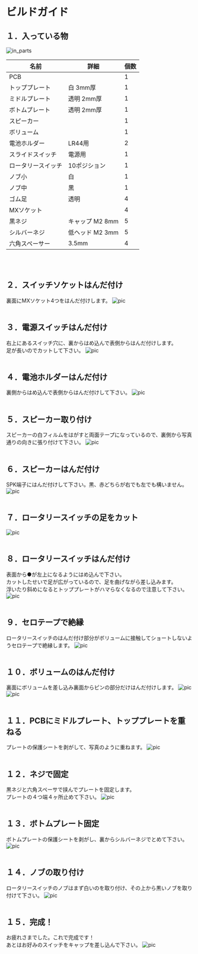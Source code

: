 # ビルドガイド

## １．入っている物
![in_parts](/images/DSC_1455.jpg)

| 名前 | 詳細 | 個数 |
| --- | --- | --- |
| PCB | 　 | 1 |
| トッププレート | 白 3mm厚 | 1 |
| ミドルプレート | 透明 2mm厚 | 1 |
| ボトムプレート | 透明 2mm厚 | 1 |
| スピーカー | 　 | 1 |
| ボリューム | 　 | 1 |
| 電池ホルダー | LR44用 | 2 |
| スライドスイッチ | 電源用 | 1 |
| ロータリースイッチ | 10ポジション | 1 |
| ノブ小 | 白 | 1 |
| ノブ中 | 黒 | 1 |
| ゴム足 | 透明 | 4 |
| MXソケット | 　 | 4 |
| 黒ネジ | キャップ M2 8mm | 5 |
| シルバーネジ | 低ヘッド M2 3mm | 5 |
| 六角スペーサー | 3.5mm | 4 |
<br><br>

## ２．スイッチソケットはんだ付け
裏面にMXソケット4つをはんだ付けします。
![pic](/images/DSC_1457.jpg)
<br><br>

## ３．電源スイッチはんだ付け
右上にあるスイッチ穴に、裏からはめ込んで表側からはんだ付けします。<br>
足が長いのでカットして下さい。
![pic](/images/DSC_1461.jpg)
<br><br>

## ４．電池ホルダーはんだ付け
裏側からはめ込んで表側からはんだ付けして下さい。
![pic](/images/DSC_1465.jpg)
<br><br>

## ５．スピーカー取り付け
スピーカーの白フィルムをはがすと両面テープになっているので、裏側から写真通りの向きに張り付けて下さい。
![pic](/images/DSC_1469.jpg)
<br><br>

## ６．スピーカーはんだ付け
SPK端子にはんだ付けして下さい。黒、赤どちらが右でも左でも構いません。
![pic](/images/DSC_1471.jpg)
<br><br>

## ７．ロータリースイッチの足をカット
![pic](/images/DSC_1473.jpg)
<br><br>

## ８．ロータリースイッチはんだ付け
表面から●が左上になるようにはめ込んで下さい。<br>
カットしたせいで足が広がっているので、足を曲げながら差し込みます。<br>
浮いたり斜めになるとトッププレートがハマらなくなるので注意して下さい。
![pic](/images/DSC_1475.jpg)
<br><br>

## ９．セロテープで絶縁
ロータリースイッチのはんだ付け部分がボリュームに接触してショートしないようセロテープで絶縁します。
![pic](/images/DSC_1479.jpg)
<br><br>

## １０．ボリュームのはんだ付け
裏面にボリュームを差し込み裏面からピンの部分だけはんだ付けします。
![pic](/images/DSC_1481.jpg)
![pic](/images/DSC_1482.jpg)
<br><br>

## １１．PCBにミドルプレート、トッププレートを重ねる
プレートの保護シートを剥がして、写真のように重ねます。
![pic](/images/DSC_1483.jpg)
<br><br>

## １２．ネジで固定
黒ネジと六角スペーサで挟んでプレートを固定します。<br>
プレートの４つ端４ヶ所止めて下さい。
![pic](/images/DSC_1485.jpg)
<br><br>

## １３．ボトムプレート固定
ボトムプレートの保護シートを剥がし、裏からシルバーネジでとめて下さい。
![pic](/images/DSC_1494.jpg)
<br><br>

## １４．ノブの取り付け
ロータリースイッチのノブはまず白いのを取り付け、その上から黒いノブを取り付けて下さい。
![pic](/images/DSC_1495.jpg)
<br><br>

## １５．完成！
お疲れさまでした。これで完成です！<br>
あとはお好みのスイッチをキャップを差し込んで下さい。
![pic](/images/DSC_1497.jpg)
<br><br>


